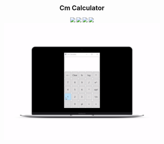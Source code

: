 <h2 align="center"> Cm Calculator </h2>
<p align="center">
<img src="https://img.shields.io/badge/Platform-Windows-00a2ed.svg" />
<img src="https://img.shields.io/badge/Version-v2.0alpha-brightgreen.svg" />
<img src="https://img.shields.io/badge/App_Size-1.1_MB-orange.svg" />
<img src="https://img.shields.io/badge/IDE-Visual_Studio-0078d7.svg" />
<img src="https://github.com/Cm-Champ/Cm-Calculator-2.0/blob/master/Preview/mockup_preview.gif" />
